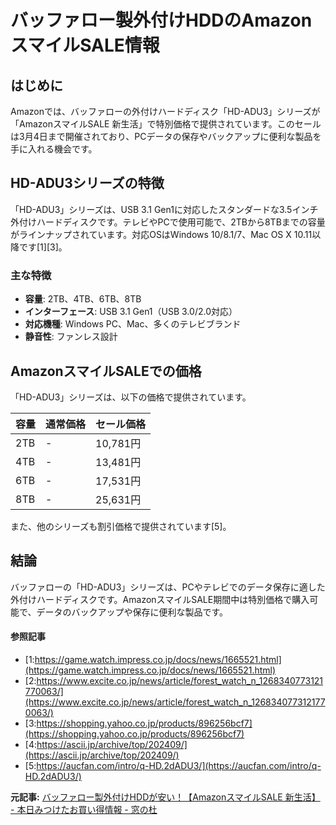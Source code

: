 # バッファロー製外付けHDDのAmazonスマイルSALE情報

## はじめに

Amazonでは、バッファローの外付けハードディスク「HD-ADU3」シリーズが「AmazonスマイルSALE 新生活」で特別価格で提供されています。このセールは3月4日まで開催されており、PCデータの保存やバックアップに便利な製品を手に入れる機会です。

## HD-ADU3シリーズの特徴

「HD-ADU3」シリーズは、USB 3.1 Gen1に対応したスタンダードな3.5インチ外付けハードディスクです。テレビやPCで使用可能で、2TBから8TBまでの容量がラインナップされています。対応OSはWindows 10/8.1/7、Mac OS X 10.11以降です[1][3]。

### 主な特徴

- **容量**: 2TB、4TB、6TB、8TB
- **インターフェース**: USB 3.1 Gen1（USB 3.0/2.0対応）
- **対応機種**: Windows PC、Mac、多くのテレビブランド
- **静音性**: ファンレス設計

## AmazonスマイルSALEでの価格

「HD-ADU3」シリーズは、以下の価格で提供されています。

| 容量 | 通常価格 | セール価格 |
|------|----------|------------|
| 2TB | - | 10,781円 |
| 4TB | - | 13,481円 |
| 6TB | - | 17,531円 |
| 8TB | - | 25,631円 |

また、他のシリーズも割引価格で提供されています[5]。

## 結論

バッファローの「HD-ADU3」シリーズは、PCやテレビでのデータ保存に適した外付けハードディスクです。AmazonスマイルSALE期間中は特別価格で購入可能で、データのバックアップや保存に便利な製品です。

#### 参照記事
- [1:https://game.watch.impress.co.jp/docs/news/1665521.html](https://game.watch.impress.co.jp/docs/news/1665521.html)
- [2:https://www.excite.co.jp/news/article/forest_watch_n_1268340773121770063/](https://www.excite.co.jp/news/article/forest_watch_n_1268340773121770063/)
- [3:https://shopping.yahoo.co.jp/products/896256bcf7](https://shopping.yahoo.co.jp/products/896256bcf7)
- [4:https://ascii.jp/archive/top/202409/](https://ascii.jp/archive/top/202409/)
- [5:https://aucfan.com/intro/q-HD.2dADU3/](https://aucfan.com/intro/q-HD.2dADU3/)


**元記事:** [バッファロー製外付けHDDが安い！【AmazonスマイルSALE 新生活】 - 本日みつけたお買い得情報 - 窓の杜](https://forest.watch.impress.co.jp/docs/serial/goodbuy/1666807.html)
